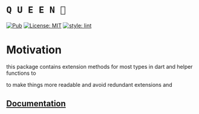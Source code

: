 # **`Q U E E N 👑`**

<a href="https://pub.dev/packages/flutter_readable"><img src="https://img.shields.io/pub/v/flutter_readable.svg" alt="Pub"></a>
<a href="https://opensource.org/licenses/MIT"><img src="https://img.shields.io/badge/license-MIT-purple.svg" alt="License: MIT"></a>
[![style: lint](https://img.shields.io/badge/style-lint-4BC0F5.svg)](https://pub.dev/packages/lint)

# Motivation

this package contains extension methods for most types in dart and helper functions to

to make things more readable and avoid redundant extensions and

## [Documentation](https://flutterqueen.github.io/website/)
